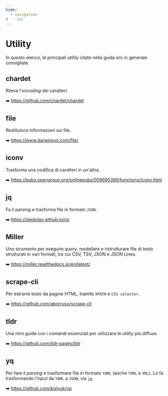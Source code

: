 ```yaml
---
hide:
  - navigation
#  - toc
---
```


# Utility

In questo elenco, le principali *utility* citate nella guida e/o in generale consigliate.

## chardet

Rileva l'*encoding* dei caratteri.

:arrow_right: <https://github.com/chardet/chardet>

## file

Restituisce informazioni sui file.

:arrow_right: <https://www.darwinsys.com/file/>

## iconv

Trasforma una codifica di caratteri in un'altra.

:arrow_right: <https://pubs.opengroup.org/onlinepubs/009695399/functions/iconv.html>

## jq

Fa il parsing e trasforma file in formato `JSON`.

:arrow_right: <https://stedolan.github.io/jq/>

## Miller

Uno strumento per eseguire *query*, modellare e ristrutturare file di testo strutturati in vari formati, tra cui CSV, TSV, JSON e JSON Lines.

:arrow_right: <https://miller.readthedocs.io/en/latest/>

## scrape-cli

Per estrarre testo da pagine HTML, tramite `XPATH` e `CSS selector.`

:arrow_right: <https://github.com/aborruso/scrape-cli>

## tldr

Una mini guida con i comandi essenziali per utilizzare le *utility* più diffuse.

:arrow_right: <https://github.com/tldr-pages/tldr>

## yq

Per fare il *parsing* e trasformare file in formato `YAML` (anche `TOML` e `XML`). Lo fa trasformando l'*input* da `YAML` a `JSON`, via [`jq`](#jq).

:arrow_right: <https://github.com/kislyuk/yq>

